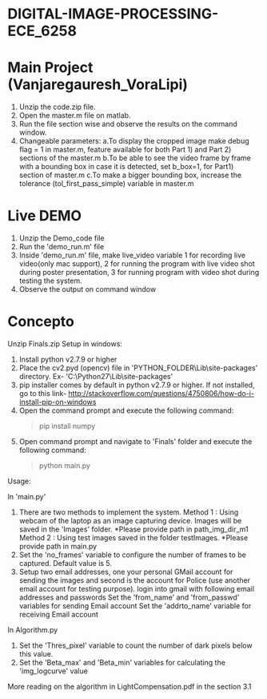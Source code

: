 # DIGITAL-IMAGE-PROCESSING-ECE_6258
# Main Project (Vanjaregauresh_VoraLipi)
1. Unzip the code.zip file.
2. Open the master.m file on matlab. 
3. Run the file section wise and observe the results on the command window.
4. Changeable parameters:
	a.To display the cropped image make debug flag = 1 in master.m, feature available for both Part 1) and Part 2) 	sections of the master.m
	b.To be able to see the video frame by frame with a bounding box in case it is detected, set b_box=1, for Part1) 	section of master.m
	c.To make a bigger bounding box, increase the tolerance (tol_first_pass_simple) variable in master.m 

# Live DEMO
1. Unzip the Demo_code file
2. Run the 'demo_run.m' file 
3. Inside 'demo_run.m' file, make live_video variable 1 for recording live video(only mac support), 2 for running the program with live video shot during poster presentation, 3 for running program with video shot during testing the system.
4. Observe the output on command window

# Concepto
Unzip Finals.zip
Setup in windows:

1.  Install python v2.7.9 or higher
2.  Place the cv2.pyd (opencv) file in 'PYTHON_FOLDER\Lib\site-packages\' directory. Ex- 'C:\Python27\Lib\site-packages\'
3.  pip installer comes by default in python v2.7.9 or higher. If not installed, go to this link- http://stackoverflow.com/questions/4750806/how-do-i-install-pip-on-windows
4.  Open the command prompt and execute the following command:
    > pip install numpy
5.  Open command prompt and navigate to 'Finals' folder and execute the following command:
    > python main.py


Usage:

In 'main.py'
1.  There are two methods to implement the system.
    Method 1 : Using webcam of the laptop as an image capturing device. Images will be saved in the 'Images' folder. *Please provide path in path_img_dir_m1
    Method 2 : Using test images saved in the folder testImages. *Please provide path in main.py
2.  Set the 'no_frames' variable to configure the number of frames to be captured. Default value is 5.
3.  Setup two email addresses, one your personal GMail account for sending the images and second is the account for Police (use another email account for testing purpose).
    login into gmail with following email addresses and passwords
    Set the 'from_name' and 'from_passwd' variables for sending Email account
    Set the 'addrto_name' variable for receiving Email account


In Algorithm.py
1.  Set the 'Thres_pixel' variable to count the number of dark pixels below this value.
5.  Set the 'Beta_max' and 'Beta_min' variables for calculating the 'img_logcurve' value

More reading on the algorithm in LightCompensation.pdf in the section 3.1
